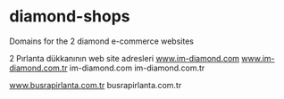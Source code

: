 # diamond-shops

Domains for the 2 diamond e-commerce websites

2 Pırlanta dükkanının web site adresleri
www.im-diamond.com
www.im-diamond.com.tr
im-diamond.com
im-diamond.com.tr

www.busrapirlanta.com.tr
busrapirlanta.com.tr

